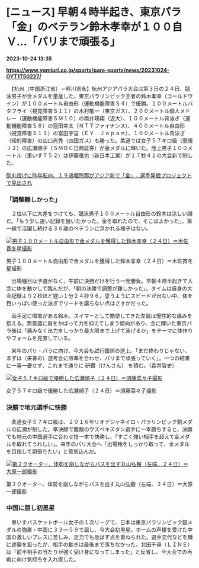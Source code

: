 # [ニュース] 早朝４時半起き、東京パラ「金」のベテラン鈴木孝幸が１００自Ｖ…「パリまで頑張る」

**2023-10-24 13:35**

**https://www.yomiuri.co.jp/sports/para-sports/news/20231024-OYT1T50227/**

　【杭州（中国浙江省）＝畔川吉永】杭州アジアパラ大会は第３日の２４日、競泳男子が金メダルを量産した。東京パラリンピック王者の鈴木孝幸（ゴールドウイン）が１００メートル自由形（運動機能障害Ｓ４）で優勝。１００メートルバタフライ（視覚障害Ｓ１１）の木村敬一（東京ガス）、２００メートル個人メドレー（運動機能障害ＳＭ１０）の南井瑛翔（近大）、１００メートル背泳ぎ（運動機能障害Ｓ８）の窪田幸太（ＮＴＴファイナンス）、４００メートル自由形（視覚障害Ｓ１１）の富田宇宙（ＥＹ　Ｊａｐａｎ）、１００メートル背泳ぎ（知的障害）の山口尚秀（四国ガス）も勝った。柔道では女子５７キロ級（弱視Ｊ２）の広瀬順子（ＳＭＢＣ日興証券）が金メダルに輝いた。陸上男子１００メートル（車いすＴ５２）は伊藤竜也（新日本工業）が１７秒４１の大会新で制した。

[砲丸投げに昨年転向、１９歳堀玲那がアジア新で「金」…選手発掘プロジェクトで見出され](https://www.yomiuri.co.jp/sports/para-sports/news/20231024-OYT1T50155/)

### 「調整難しかった」

　２位以下に大差をつけても、競泳男子１００メートル自由形の鈴木は涼しい顔だ。「もう少し速い記録を狙いたかった。金を取れたので、そこはよかった」。第一線で活躍し続ける３６歳のベテランに浮かれる様子はない。

[![男子１００メートル自由形で金メダルを獲得した鈴木孝幸（２４日）＝木佐貫冬星撮影](https://www.yomiuri.co.jp/media/2023/10/20231024-OYT1I50164-1.jpg)](https://www.yomiuri.co.jp/pluralphoto/20231024-OYT1I50164/)

男子１００メートル自由形で金メダルを獲得した鈴木孝幸（２４日）＝木佐貫冬星撮影

　出場種目は予選がなく、午前に決勝だけを行う一発勝負。早朝４時半起きで入念に体を動かして臨んだが、「朝の決勝で調整が難しかった」。タイムは自身の大会記録より２秒ほど遅い１分２４秒９６。思うようにスピードが出ない中、体を目いっぱい使った泳ぎでリードを譲らない点はさすがだった。

　両手足に障害がある鈴木。スイマーとして酷使してきた左肩は慢性的な痛みを抱える。無意識に肩をかばって力を抑えてしまう傾向があり、金に輝いた東京パラ後は「痛みなく出力をしっかり最大限まで上げて泳げるか」をテーマに体作りやフォームを見直している。

　来年のパリ・パラに向け、今大会も試行錯誤の途上。「まだ終わりじゃない。まずは（来春の）選考会に照準を合わせ、パリまで頑張っていく」。一つの結果に一喜一憂せず、これまで通りに 研鑽（けんさん） を積む。（森井智史）

[![女子５７キロ級で優勝した広瀬順子（２４日）＝須藤菜々子撮影](https://www.yomiuri.co.jp/media/2023/10/20231024-OYT1I50165-1.jpg)](https://www.yomiuri.co.jp/pluralphoto/20231024-OYT1I50165/)

女子５７キロ級で優勝した広瀬順子（２４日）＝須藤菜々子撮影

### 決勝で地元選手に快勝

　柔道女子５７キロ級は、２０１６年リオデジャネイロ・パラリンピック銅メダルの広瀬が制した。準決勝で難敵のウズベキスタン選手に一本勝ちすると、決勝でも地元の中国選手に合わせ技一本で快勝し、「すごく強い相手を超えて金メダルを取れてうれしい」。来年のパリ大会へ「出場権をしっかり取って、金メダルを目指して頑張りたい」と意気込んだ。

[![第２クオーター、体勢を崩しながらパスを出す丸山弘毅（左端、２４日）＝大原一郎撮影](https://www.yomiuri.co.jp/media/2023/10/20231024-OYT1I50163-1.jpg)](https://www.yomiuri.co.jp/pluralphoto/20231024-OYT1I50163/)

第２クオーター、体勢を崩しながらパスを出す丸山弘毅（左端、２４日）＝大原一郎撮影

### 中国に屈し初黒星

　車いすバスケットボール女子の１次リーグで、日本は東京パラリンピック銀メダルの強豪・中国に３３―５９で屈し、今大会初黒星。ホームの声援を受けた中国の激しいプレスに苦しみ、走力でも及ばず点を重ねられた。選手交代などを機に逆襲を狙ったが、相手の動きは最後まで落ちなかった。北田千尋（ＬＩＮＥ）は「前半相手の当たりが強く受け身になってしまった」と反省し、今大会での再戦に向け気持ちを入れ直した。